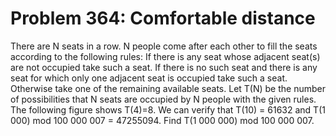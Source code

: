 # Problem 364: Comfortable distance
There are N seats in a row. N people come after each other to fill the
seats according to the following rules: If there is any seat whose
adjacent seat(s) are not occupied take such a seat. If there is no such
seat and there is any seat for which only one adjacent seat is occupied
take such a seat. Otherwise take one of the remaining available seats.
Let T(N) be the number of possibilities that N seats are occupied by N
people with the given rules. The following figure shows T(4)=8. We can
verify that T(10) = 61632 and T(1 000) mod 100 000 007 = 47255094. Find
T(1 000 000) mod 100 000 007.
